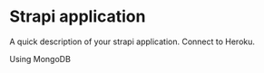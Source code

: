 # Strapi application

A quick description of your strapi application. Connect to Heroku.

Using MongoDB